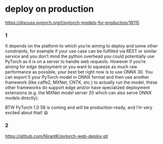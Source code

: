 # deploy on production
https://discuss.pytorch.org/t/pytorch-models-for-production/18115


### 1

It depends on the platform to which you’re aiming to deploy and some other constraints, for example if your use case can be fulfilled via REST or similar service and you don’t mind the python overhead you could potentially use PyTorch as it is on a server to handle web requests. However if you’re aiming for edge deployment or you want to squeeze as much raw performance as possible, your best bet right now is to use ONNX 30. You can export 5 your PyTorch model in ONNX format and then use another framework (like caffe2, MXNet, CNTK, etc.) to actually run the model, these other frameworks do support edge and/or have specialized deployment extensions (e.g. the MXNet model server 20 which can also serve ONNX models directly).

BTW PyTorch 1.0 58 is coming and will be production-ready, and I’m very excited about that! :smiley:

### 2

https://github.com/NirantK/pytorch-web-deploy.git



